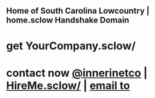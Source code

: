 ## Home of South Carolina Lowcountry | home.sclow Handshake Domain


# get YourCompany.sclow/
# contact now [@innerinetco](https://twitter.com/innerinetco) | [HireMe.sclow/](http://hireme.sclow.hns.is/) | [email to](mailto:innerinetcompany@gmail.com)
